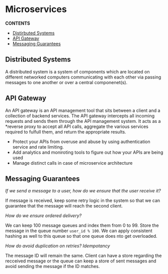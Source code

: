 # Microservices

**CONTENTS**

* [Distirbuted Systems](#distributed-systems)
* [API Gateway](#api-gateway)
* [Messaging Guarantees](#messaging-guarantees)


## Distributed Systems

A distributed system is a system of components which are located on different networked computers communicating with each other via passing messages to one another or over a central componenet(s).


## API Gateway

An API gateway is an API management tool that sits between a client and a collection of backend services. The API gateway intercepts all incoming requests and sends them through the API management system. It acts as a *reverse proxy to accept all API calls, aggregate the various services required to fulfull them, and return the appropriate results.

- Protect your APIs from overuse and abuse by using authentication service and rate limiting.
- Add analytics and moniroting tools to figure out how your APIs are being used
- Manage distinct calls in case of microservice architecture

## Messaging Guarantees

*If we send a message to a user, how do we ensure that the user receive it?*

If message is received, keep some retry logic in the system so that we can guarantee that the message will reach the second client.

*How do we ensure ordered delivery?*

We can keep 100 message queues and index them from 0 to 99. Store the message in the queue number `user_id % 100`. We can apply consistent hashing as well to this queue so that one queue does nto get overloaded.

*How do avoid duplication on retries? Idempotancy*

The message ID will remain the same. Client can have a store regarding the recceived message or the queue can keep a store of sent messages and avoid sending the message if the ID matches.
